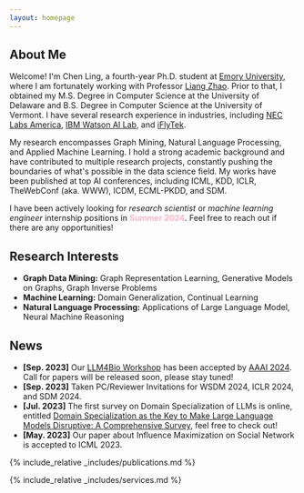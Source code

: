 ```yaml
---
layout: homepage
---
```


## About Me

Welcome! I'm Chen Ling, a fourth-year Ph.D. student at [Emory University](https://www.cs.emory.edu/home/), where I am fortunately working with Professor [Liang Zhao](http://cs.emory.edu/~lzhao41/index.htm). Prior to that, I obtained my M.S. Degree in Computer Science at the University of Delaware and B.S. Degree in Computer Science at the University of Vermont. I have several research experience in industries, including [NEC Labs America](https://www.nec-labs.com/research/data-science-system-security/), [IBM Watson AI Lab](https://mitibmwatsonailab.mit.edu/), and [iFlyTek](https://global.iflytek.com/).

My research encompasses Graph Mining, Natural Language Processing, and Applied Machine Learning. I hold a strong academic background and have contributed to multiple research projects, constantly pushing the boundaries of what's possible in the data science field. My works have been published at top AI conferences, including ICML, KDD, ICLR, TheWebConf (aka. WWW), ICDM, ECML-PKDD, and SDM.

I have been actively looking for *research scientist* or *machine learning engineer* internship positions in <span style="color:lightpink;font-weight:bold">Summer 2024</span>. Feel free to reach out if there are any opportunities!

## Research Interests

- **Graph Data Mining:** Graph Representation Learning, Generative Models on Graphs, Graph Inverse Problems
- **Machine Learning:** Domain Generalization, Continual Learning
- **Natural Language Processing:** Applications of Large Language Model, Neural Machine Reasoning

## News
- **[Sep. 2023]** Our [LLM4Bio Workshop](https://llms4science-community.github.io/aaai2024.html) has been accepted by [AAAI 2024](https://aaai.org/aaai-conference/). Call for papers will be released soon, please stay tuned!
- **[Sep. 2023]** Taken PC/Reviewer Invitations for WSDM 2024, ICLR 2024, and SDM 2024.
- **[Jul. 2023]** The first survey on Domain Specialization of LLMs is online, entitled [Domain Specialization as the Key to Make Large Language Models Disruptive: A Comprehensive Survey](https://arxiv.org/abs/2305.18703), feel free to check out!
- **[May. 2023]** Our paper about Influence Maximization on Social Network is accepted to ICML 2023.

{% include_relative _includes/publications.md %}

{% include_relative _includes/services.md %}
